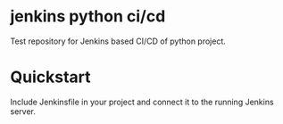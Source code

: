 # jenkins python ci/cd
Test repository for Jenkins based CI/CD of python project.

# Quickstart
Include Jenkinsfile in your project and connect it to the running Jenkins server.
